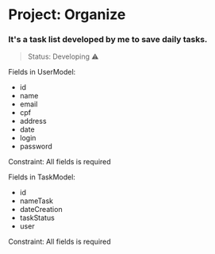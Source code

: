 # Project: Organize

### It's a task list developed by me to save daily tasks.

> Status: Developing ⚠️

Fields in UserModel:

+ id
+ name
+ email
+ cpf
+ address
+ date
+ login
+ password

Constraint: All fields is required

Fields in TaskModel:

+ id
+ nameTask
+ dateCreation
+ taskStatus
+ user

Constraint: All fields is required
